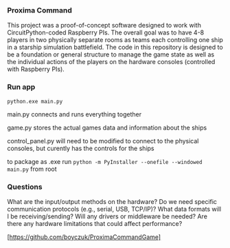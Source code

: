 ### Proxima Command
This project was a proof-of-concept software designed to work with CircuitPython-coded Raspberry PIs. The overall goal was to have 4-8 players in two physically separate rooms as teams each controlling one ship in a starship simulation battlefield. The code in this repository is designed to be a foundation or general structure to manage the game state as well as the individual actions of the players on the hardware consoles (controlled with Raspberry PIs).

### Run app
`python.exe main.py`

main.py connects and runs everything together

game.py stores the actual games data and information about the ships

control_panel.py will need to be modified to connect to the physical consoles, but curently has the controls for the ships

to package as .exe run `python -m PyInstaller --onefile --windowed main.py` from root

### Questions
What are the input/output methods on the hardware?
Do we need specific communication protocols (e.g., serial, USB, TCP/IP)?
What data formats will I be receiving/sending?
Will any drivers or middleware be needed?
Are there any hardware limitations that could affect performance?

[https://github.com/boyczuk/ProximaCommandGame]
